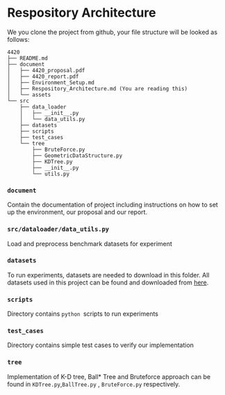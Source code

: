 # Respository Architecture

We you clone the project from github, your file structure will be looked as follows:
```
4420
├── README.md
├── document
│   ├── 4420_proposal.pdf
│   ├── 4420_report.pdf
│   ├── Environment_Setup.md
│   ├── Respository_Architecture.md (You are reading this)
│   └── assets
└── src
    ├── data_loader
    │   ├── __init__.py
    │   └── data_utils.py
    ├── datasets
    ├── scripts
    ├── test_cases
    └── tree
        ├── BruteForce.py
        ├── GeometricDataStructure.py
        ├── KDTree.py
        ├── __init__.py
        └── utils.py

```

### `document`
Contain the documentation of project including instructions on how to set up the environment, our proposal and our report.

### `src/dataloader/data_utils.py`
Load and preprocess benchmark datasets for experiment

### `datasets`

To run experiments, datasets are needed to download in this folder. All datasets used in this project can be found and downloaded from [here](https://github.com/DBAIWangGroup/nns_benchmark/tree/master/data).

### `scripts`

Directory contains `python `scripts to run experiments

### `test_cases`
Directory contains simple test cases to verify our implementation

### `tree`

Implementation of K-D tree, Ball* Tree and Bruteforce approach can be found in `KDTree.py`,`BallTree.py` , `BruteForce.py` respectively.
